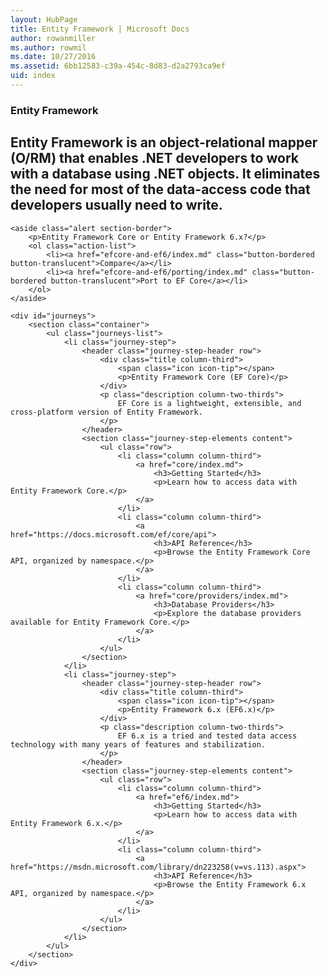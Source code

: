 ```yaml
---
layout: HubPage
title: Entity Framework | Microsoft Docs
author: rowanmiller
ms.author: rowmil
ms.date: 10/27/2016
ms.assetid: 6bb12583-c39a-454c-8d83-d2a2793ca9ef
uid: index
---
```


<article id="main">
    <section id="hero-content" class="graph">
        <h1>Entity Framework</h1>
        <h2>Entity Framework is an object-relational mapper (O/RM) that enables .NET developers to work with a database using .NET objects. It eliminates the need for most of the data-access code that developers usually need to write.</h2>
    </section>

    <aside class="alert section-border">
        <p>Entity Framework Core or Entity Framework 6.x?</p>
        <ol class="action-list">
            <li><a href="efcore-and-ef6/index.md" class="button-bordered button-translucent">Compare</a></li>
            <li><a href="efcore-and-ef6/porting/index.md" class="button-bordered button-translucent">Port to EF Core</a></li>
        </ol>
    </aside>

    <div id="journeys">
        <section class="container">
            <ul class="journeys-list">
                <li class="journey-step">
                    <header class="journey-step-header row">
                        <div class="title column-third">
                            <span class="icon icon-tip"></span>
                            <p>Entity Framework Core (EF Core)</p>
                        </div>
                        <p class="description column-two-thirds">
                            EF Core is a lightweight, extensible, and cross-platform version of Entity Framework.
                        </p>
                    </header>
                    <section class="journey-step-elements content">
                        <ul class="row">
                            <li class="column column-third">
                                <a href="core/index.md">
                                    <h3>Getting Started</h3>
                                    <p>Learn how to access data with Entity Framework Core.</p>
                                </a>
                            </li>
                            <li class="column column-third">
                                <a href="https://docs.microsoft.com/ef/core/api">
                                    <h3>API Reference</h3>
                                    <p>Browse the Entity Framework Core API, organized by namespace.</p>
                                </a>
                            </li>
                            <li class="column column-third">
                                <a href="core/providers/index.md">
                                    <h3>Database Providers</h3>
                                    <p>Explore the database providers available for Entity Framework Core.</p>
                                </a>
                            </li>
                        </ul>
                    </section>
                </li>
                <li class="journey-step">
                    <header class="journey-step-header row">
                        <div class="title column-third">
                            <span class="icon icon-tip"></span>
                            <p>Entity Framework 6.x (EF6.x)</p>
                        </div>
                        <p class="description column-two-thirds">
                            EF 6.x is a tried and tested data access technology with many years of features and stabilization.
                        </p>
                    </header>
                    <section class="journey-step-elements content">
                        <ul class="row">
                            <li class="column column-third">
                                <a href="ef6/index.md">
                                    <h3>Getting Started</h3>
                                    <p>Learn how to access data with Entity Framework 6.x.</p>
                                </a>
                            </li>
                            <li class="column column-third">
                                <a href="https://msdn.microsoft.com/library/dn223258(v=vs.113).aspx">
                                    <h3>API Reference</h3>
                                    <p>Browse the Entity Framework 6.x API, organized by namespace.</p>
                                </a>
                            </li>
                        </ul>
                    </section>
                </li>
            </ul>
        </section>
    </div>
</article>
